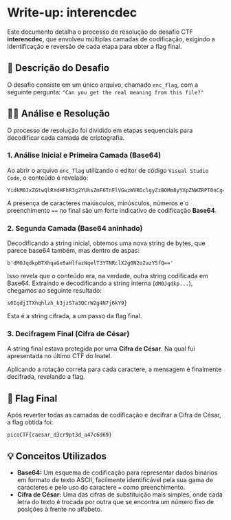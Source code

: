 # Write-up: interencdec

Este documento detalha o processo de resolução do desafio CTF **interencdec**, que envolveu múltiplas camadas de codificação, exigindo a identificação e reversão de cada etapa para obter a flag final.

## 📝 Descrição do Desafio

O desafio consiste em um único arquivo, chamado `enc_flag`, com a seguinte pergunta: `"Can you get the real meaning from this file?"`

## 🕵️‍♂️ Análise e Resolução

O processo de resolução foi dividido em etapas sequenciais para decodificar cada camada de criptografia.

### 1. Análise Inicial e Primeira Camada (Base64)

Ao abrir o arquivo `enc_flag` utilizando o editor de código `Visual Studio Code`, o conteúdo é revelado:

```
YidkM0JxZGtwQlRYdHFhR3g2YUhsZmF6TnFlVGwzWVROclgyZzBOMm8yYXpZNWZRPT0nCg==
```

A presença de caracteres maiúsculos, minúsculos, números e o preenchimento `==` no final são um forte indicativo de codificação **Base64**.

### 2. Segunda Camada (Base64 aninhado)

Decodificando a string inicial, obtemos uma nova string de bytes, que parece base64 também, mas dentro de aspas:

```
b'dM0JqdkpBTXhqaGx6aHlfazNqelT3YTNRclX2g0N2o2azY5fQ=='
```

Isso revela que o conteúdo era, na verdade, outra string codificada em Base64. Extraindo e decodificando a string interna (`dM0Jqdkp...`), chegamos ao seguinte resultado:

```
s0IqdjITXhqhlzh_k3jzS7a3QCrW2g4N7j6kY9}
```

Esta é a string cifrada, a um passo da flag final.

### 3. Decifragem Final (Cifra de César)

A string final estava protegida por uma **Cifra de César**. Na qual fui apresentada no último CTF do Inatel.

Aplicando a rotação correta para cada caractere, a mensagem é finalmente decifrada, revelando a flag.

## 🚩 Flag Final

Após reverter todas as camadas de codificação e decifrar a Cifra de César, a flag obtida foi:

```
picoCTF{caesar_d3cr9pt3d_a47c6d69}
```

## 💡 Conceitos Utilizados

* **Base64:** Um esquema de codificação para representar dados binários em formato de texto ASCII, facilmente identificável pela sua gama de caracteres e pelo uso do caractere `=` como preenchimento.
* **Cifra de César:** Uma das cifras de substituição mais simples, onde cada letra do texto é trocada por outra que se encontra um número fixo de posições à frente no alfabeto.
